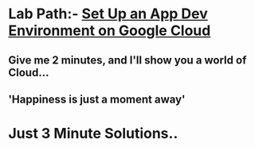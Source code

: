 # Lab Path:- [Set Up an App Dev Environment on Google Cloud](https://www.cloudskillsboost.google/course_templates/637) 

## Give me 2 minutes, and I'll show you a world of Cloud... 

## 'Happiness is just a moment away' 

# Just 3 Minute Solutions..
